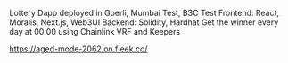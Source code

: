Lottery Dapp deployed in Goerli, Mumbai Test, BSC Test
Frontend: React, Moralis, Next.js, Web3UI
Backend: Solidity, Hardhat
Get the winner every day at 00:00 using Chainlink VRF and Keepers 

https://aged-mode-2062.on.fleek.co/


